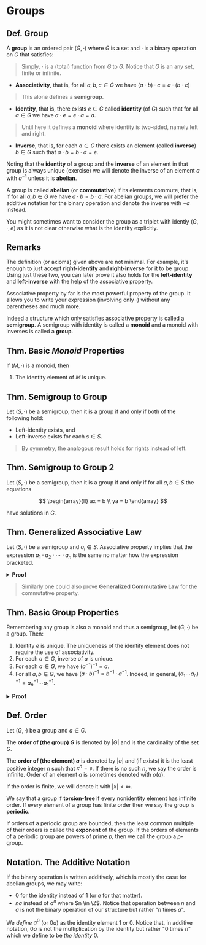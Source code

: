 # Groups

## Def. Group

A **group** is an ordered pair $(G, \cdot)$ where $G$ is a set and $\cdot$ is a binary operation on $G$ that satisfies:

> Simply, $\cdot$ is a (total) function from $G$ to $G$. Notice that $G$ is an any set, finite or infinite.

* **Associativity**, that is, for all $a,b,c \in G$ we have $(a \cdot b) \cdot c = a \cdot (b \cdot c)$

> This alone defines a **semigroup**.

* **Identity**, that is, there exists $e \in G$ called **identity** (of $G$) such that for all $a \in G$ we have $a \cdot e = e \cdot a = a$.

> Until here it defines a **monoid** where identity is two-sided, namely left and right.

* **Inverse**, that is, for each $a \in G$ there exists an element (called **inverse**) $b \in G$ such that $a \cdot b = b \cdot a = e$.

Noting that the **identity** of a group and the **inverse** of an element in that group is always unique (exercise) we will denote the inverse of an element $a$ with $a^{-1}$ unless it is **abelian**.

A group is called **abelian** (or **commutative**) if its elements commute, that is, if for all $a,b \in G$ we have $a \cdot b = b \cdot a$. For abelian groups, we will prefer the additive notation for the binary operation and denote the inverse with $-a$ instead.

You might sometimes want to consider the group as a triplet with identiy $(G,\cdot, e)$ as it is not clear otherwise what is the identity explicitly.

## Remarks

The definition (or axioms) given above are not minimal. For example, it's enough to just accept **right-identity** and **right-inverse** for it to be group. Using just these two, you can later prove it also holds for the **left-identity** and **left-inverse** with the help of the associative property.

Associative property by far is the most powerful property of the group. It allows you to write your expression (involving only $\cdot$) without any parentheses and much more.

Indeed a structure which only satisfies associative property is called a **semigroup**. A semigroup with identity is called a **monoid** and a monoid with inverses is called a **group**.

## Thm. Basic _Monoid_ Properties

If $(M, \cdot)$ is a monoid, then

1. The identity element of $M$ is unique.

## Thm. Semigroup to Group

Let $(S, \cdot)$ be a semigroup, then it is a group if and only if both of the following hold:

* Left-identity exists, and
* Left-inverse exists for each $s \in S$.

> By symmetry, the analogous result holds for rights instead of left.

## Thm. Semigroup to Group 2

Let $(S, \cdot)$ be a semigroup, then it is a group if and only if for all $a,b \in S$ the equations

$$
\begin{array}{ll}
ax = b \\
ya = b
\end{array}
$$

have solutions in $G$.

## Thm. Generalized Associative Law

Let $(S, \cdot)$ be a semigroup and $a_i \in S$. Associative property implies that the expression $a_1 \cdot a_2 \cdot \cdots \cdot a_n$ is the same no matter how the expression bracketed.

<details>
<summary><b>Proof</b></summary>
<br/>

By induction. Exercise.
</details>

> Similarly one could also prove **Generalized Commutative Law** for the commutative property.

## Thm. Basic Group Properties

Remembering any group is also a monoid and thus a semigroup, let $(G, \cdot)$ be a group. Then:

1. Identity $e$ is unique. The uniqueness of the identity element does not require the use of associativity.
2. For each $a \in G$, inverse of $a$ is unique.
3. For each $a \in G$, we have $(a^{-1})^{-1} = a$.
4. For all $a,b \in G$, we have $(a \cdot b)^{-1} = b^{-1} \cdot a^{-1}$. Indeed, in general, $(a_1 \cdots a_n)^{-1} = a_n^{-1} \cdots a_1^{-1}$.

<details>
<summary><b>Proof</b></summary>
<br/>

Exercise.
</details>

## Def. Order

Let $(G, \cdot)$ be a group and $a \in G$.

The **order of (the group) $G$** is denoted by $|G|$ and is the cardinality of the set $G$.

The **order of (the element) $a$** is denoted by $|a|$ and (if exists) it is the least positive integer $n$ such that $x^n = e$. If there is no such $n$, we say the order is infinite. Order of an element $a$ is sometimes denoted with $o(a)$.

If the order is finite, we will denote it with $|x| \lt \infty$.

We say that a group if **torsion-free** if every nonidentity element has infinite order. If every element of a group has finite order then we say the group is **periodic**.

If orders of a periodic group are bounded, then the least common multiple of their orders is called the **exponent** of the group. If the orders of elements of a periodic group are powers of prime $p$, then we call the group a $p$-group.

## Notation. The Additive Notation

If the binary operation is written additively, which is mostly the case for abelian groups, we may write:

* $0$ for the identity instead of $1$ (or $e$ for that matter).
* $n a$ instead of $a^n$ where $n \in \Z$. Notice that operation between $n$ and $a$ is not the binary operation of our structure but rather "$n$ times $a$".

We _define_ $a^0$ (or $0a$) as the identity element $1$ or $0$. Notice that, in additive notation, $0a$ is not the multiplication by the identity but rather "$0$ times $n$" which we define to be _the identity_ $0$.

<!-- We define $a^0$ to be the identity element which is mostly denoted as $1$ in multiplicative notation and $0$ in additive notation (in abelian case). -->
